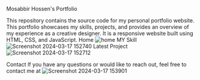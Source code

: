 Mosabbir Hossen's Portfolio

This repository contains the source code for my personal portfolio website. This portfolio showcases my skills, projects, and provides an overview of my experience as a creative designer. It is a responsive website built using HTML, CSS, and JavaScript.
Home
![home](https://github.com/Md-Mosabbir-Hossen-Sabbir/Portfolio-project/assets/156892913/f2901c4c-06aa-435d-b634-921036ade18e)
MY Skill
![Screenshot 2024-03-17 152740](https://github.com/Md-Mosabbir-Hossen-Sabbir/Portfolio-project/assets/156892913/1e79210b-7afe-4792-a5cd-b4dab80ffffa)
Latest Project
![Screenshot 2024-03-17 152712](https://github.com/Md-Mosabbir-Hossen-Sabbir/Portfolio-project/assets/156892913/b84a6854-6359-4e29-a87f-978b1cdbba1b)

Contact If you have any questions or would like to reach out, feel free to contact me at
![Screenshot 2024-03-17 153901](https://github.com/Md-Mosabbir-Hossen-Sabbir/Portfolio-project/assets/156892913/e80f7f76-b419-4a57-95c5-577c2e0e8dd5)
